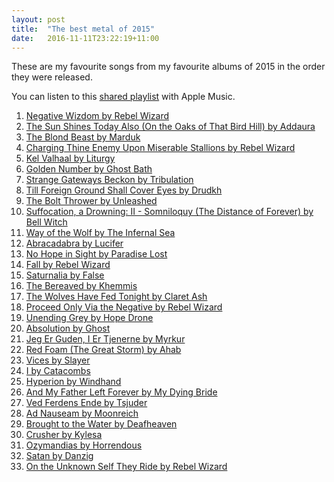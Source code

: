 ```yaml
---
layout: post
title:  "The best metal of 2015"
date:   2016-11-11T23:22:19+11:00
---
```


These are my favourite songs from my favourite albums of 2015 in the order they were released.

You can listen to this [shared playlist][] with Apple Music.

[shared playlist]: https://music.apple.com/playlist/idpl.f17adb19513c43c7addfefd45a329991

1. [Negative Wizdom by Rebel Wizard](https://music.apple.com/album/id963052085?i=963052146) <!-- 2015-01-17 -->
1. [The Sun Shines Today Also (On the Oaks of That Bird Hill) by Addaura](https://music.apple.com/album/1313165047?i=1313165420) <!-- 2015-01-19 -->
1. [The Blond Beast by Marduk](https://music.apple.com/album/id1056497943?i=1056497946) <!-- 2015-01-19 -->
1. [Charging Thine Enemy Upon Miserable Stallions by Rebel Wizard](https://music.apple.com/album/id968497682?i=968498046) <!-- 2015-02-17 -->
1. [Kel Valhaal by Liturgy](https://music.apple.com/album/id963239634?i=963239640) <!-- 2015-03-24 -->
1. [Golden Number by Ghost Bath](https://music.apple.com/album/id1078306417?i=1078306485) <!-- 2015-04-10 -->
1. [Strange Gateways Beckon by Tribulation](https://music.apple.com/album/id1056468667?i=1056468871) <!-- 2015-04-20 -->
1. [Till Foreign Ground Shall Cover Eyes by Drudkh](https://music.apple.com/album/id973680730?i=973680744) <!-- 2015-04-20 -->
1. [The Bolt Thrower by Unleashed](https://music.apple.com/album/id970192784?i=970192799) <!-- 2015-04-24 -->
1. [Suffocation, a Drowning: II - Somniloquy (The Distance of Forever) by Bell Witch](https://music.apple.com/album/id979739886?i=979739889) <!-- 2015-04-28 -->
1. [Way of the Wolf by The Infernal Sea](https://music.apple.com/album/1083568848?i=1083568859) <!-- 2015-05-04 -->
1. [Abracadabra by Lucifer](https://music.apple.com/album/id987232553?i=987232556) <!-- 2015-05-25 -->
1. [No Hope in Sight by Paradise Lost](https://music.apple.com/album/id1056440839?i=1056440840) <!-- 2015-05-29 -->
1. [Fall by Rebel Wizard](https://music.apple.com/album/id1000114404?i=1000114674) <!-- 2015-05-29 -->
1. [Saturnalia by False](https://music.apple.com/album/id992762466?i=992762475) <!-- 2015-06-16 -->
1. [The Bereaved by Khemmis](https://music.apple.com/album/id1011000909?i=1011001170) <!-- 2015-07-07 -->
1. [The Wolves Have Fed Tonight by Claret Ash](https://music.apple.com/album/id1042662229?i=1042662857) <!-- 2015-07-08 -->
1. [Proceed Only Via the Negative by Rebel Wizard](https://music.apple.com/album/id1020884472?i=1020884478) <!-- 2015-07-17 -->
1. [Unending Grey by Hope Drone](https://music.apple.com/album/id993017003?i=993017006) <!-- 2015-07-24 -->
1. [Absolution by Ghost](https://music.apple.com/album/id1002145341?i=1002145352) <!-- 2015-08-21 -->
1. [Jeg Er Guden, I Er Tjenerne by Myrkur](https://music.apple.com/album/id992506564?i=992506750) <!-- 2015-08-21 -->
1. [Red Foam (The Great Storm) by Ahab](https://music.apple.com/album/id1020635520?i=1020637057) <!-- 2015-08-28 -->
1. [Vices by Slayer](https://music.apple.com/album/id1006885945?i=1006886731) <!-- 2015-09-11 -->
1. [I by Catacombs](https://music.apple.com/album/id1095273164?i=1095273503) <!-- 2015-09-12 -->
1. [Hyperion by Windhand](https://music.apple.com/album/id1009392659?i=1009393052) <!-- 2015-09-18 -->
1. [And My Father Left Forever by My Dying Bride](https://music.apple.com/album/id1021271639?i=1021271641) <!-- 2015-09-18 -->
1. [Ved Ferdens Ende by Tsjuder](https://music.apple.com/album/id1022879001?i=1022879257) <!-- 2015-09-18 -->
1. [Ad Nauseam by Moonreich](https://music.apple.com/album/id1027433870?i=1027434483) <!-- 2015-09-19 -->
1. [Brought to the Water by Deafheaven](https://itun.es/au/exa98?i=1022625621) <!-- 2015-10-02 -->
1. [Crusher by Kylesa](https://music.apple.com/album/id1022827496?i=1022827498) <!-- 2015-10-02 -->
1. [Ozymandias by Horrendous](https://music.apple.com/album/id1038149683?i=1038149688) <!-- 2015-10-27 -->
1. [Satan by Danzig](https://music.apple.com/album/id1049822997?i=1049823781) <!-- 2015-11-27 -->
1. [On the Unknown Self They Ride by Rebel Wizard](https://music.apple.com/album/id1071729663?i=1071729667) <!-- 2015-12-11 -->
